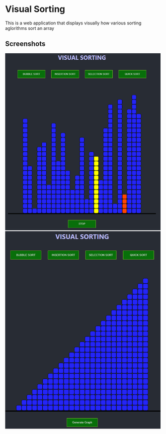 # Visual Sorting

This is a web application that displays visually how various sorting aglorithms sort an array

## Screenshots
<img src="gh-screenshots/s1.PNG" width="500">
<img src="gh-screenshots/s2.PNG" width="500">